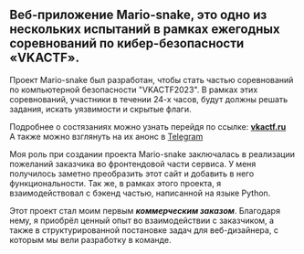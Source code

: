 ## Веб-приложение Mario-snake, это одно из нескольких испытаний в рамках ежегодных соревнований по кибер-безопасности «VKACTF».

Проект Mario-snake был разработан, чтобы стать частью соревнований по компьютерной безопасности "VKACTF2023". В рамках этих соревнований, участники в течении 24-х часов, будут должны решать задания, искать уязвимости и скрытые флаги.

Подробнее о состязаниях можно узнать перейдя по ссылке: **[vkactf.ru](https://vkactf.ru/)**<br>
А также можно взглянуть на их анонс в [Telegram](https://t.me/vkactf/256)

Моя роль при создании проекта Mario-snake заключалась в реализации пожеланий заказчика во фронтендовой части сервиса. У меня получилось заметно преобразить этот сайт и добавить в него функциональности. Так же, в рамках этого проекта, я взаимодействовал с бэкенд частью, написанной на языке Python.

Этот проект стал моим первым _**коммерческим заказом**_. Благодаря нему, я приобрёл ценный опыт во взаимодействии с заказчиком, а также в структурированной постановке задач для веб-дизайнера, с которым мы вели разработку в команде.
